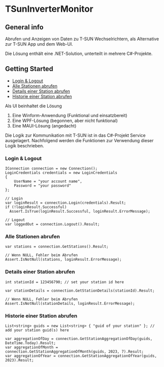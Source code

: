 # TSunInverterMonitor

## General info
Abrufen und Anzeigen von Daten zu T-SUN Wechselrichtern, als Alternative zur T-SUN App und dem Web-UI.

Die Lösung enthält eine .NET-Solution, unterteilt in mehrere C#-Projekte.

## Getting Started
* [Login & Logout](#Login-&-Logout)
* [Alle Stationen abrufen](#Alle-Stationen-abrufen)
* [Details einer Station abrufen](#Details-einer-Station-abrufen)
* [Historie einer Station abrufen](#Historie-einer-Station-abrufen)

Als UI beinhaltet die Lösung
1. Eine Winform-Anwendung (Funktional und einsatzbereit)
2. Eine WPF-Lösung (begonnen, aber nicht funktional)
3. Eine MAUI-Lösung (angedacht)

Die Logik zur Kommunikation mit T-SUN ist in das C#-Projekt Service ausgelagert.
Nachfolgend werden die Funktionen zur Verwendung dieser Logik beschrieben.

### Login & Logout
```
IConnection connection = new Connection();
LoginCredentials credentials = new LoginCredentials
{
    UserName = "your account name",
    Password = "your password"
};

// Login
var loginResult = connection.Login(credentials).Result;
if (!loginResult.Successful) 
  Assert.IsTrue(loginResult.Successful, loginResult.ErrorMessage);

// Logout
var loggedOut = connection.Logout().Result;
```

### Alle Stationen abrufen
```
var stations = connection.GetStations().Result;

// Wenn NULL, Fehler beim Abrufen
Assert.IsNotNull(stations, loginResult.ErrorMessage);
```

### Details einer Station abrufen
```
int stationId = 123456790; // set your station id here

var stationDetails = connection.GetStationDetails(stationId).Result;

// Wenn NULL, Fehler beim Abrufen
Assert.IsNotNull(stationDetails, loginResult.ErrorMessage);
```

### Historie einer Station abrufen
```
List<string> guids = new List<string> { "guid of your station" }; // add your station guid(s) here

var aggregationOfDay = connection.GetStationAggregationOfDay(guids, DateTime.Today).Result;
var aggregationOfMonth = connection.GetStationAggregationOfMonth(guids, 2023, 7).Result;
var aggregationOfYear = connection.GetStationAggregationOfYear(guids, 2023).Result;
```
